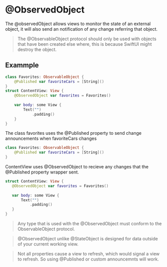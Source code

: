 # @ObservedObject
The @observedObject allows views to monitor the state of an external object, it will also send an notification of any change referring that object. 
> The @ObservableObject protocol should only be used with objects that have been created else where, this is because SwiftUI might destroy the object. 

## Exammple

``` swift
class Favorites: ObservableObject {
    @Published var favoriteCars = [String]()
}
struct ContentView: View {
    @ObservedObject var favorites = Favorites()
    
    var body: some View {
        Text("")
            .padding()
    }
}
```
The class favorites uses the @Published property to send change announcements when favoriteCars changes 

``` swift
class Favorites: ObservableObject {
    @Published var favoriteCars = [String]()
}
```
ContentView uses @ObservedObject to recieve any changes that the @Published property wrapper sent. 

 ``` swift
struct ContentView: View {
    @ObservedObject var favorites = Favorites()
    
    var body: some View {
        Text("")
            .padding()
    }
}
```
> Any type that is used with the @ObservedObject must conform to the ObservableObject protocol.

> @ObservedObject unlike @StateObject is designed for data outside of your current working view. 

> Not all properties cause a view to refresh, which would signal a view to refresh. So using @Published or custom announcemnts will work. 







